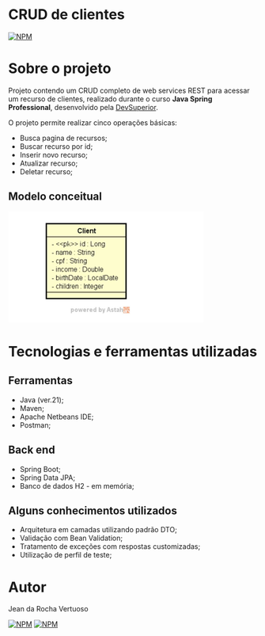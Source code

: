 # CRUD de clientes
[![NPM](https://img.shields.io/npm/l/react)](https://github.com/Jean-Vertuoso/crud-of-clients/blob/main/LICENSE) 

# Sobre o projeto

Projeto contendo um CRUD completo de web services REST para acessar um recurso de clientes, realizado durante o curso **Java Spring Professional**, desenvolvido pela [DevSuperior](https://devsuperior.com "Site da DevSuperior").

O projeto permite realizar cinco operações básicas:

- Busca pagina de recursos;
- Buscar recurso por id;
- Inserir novo recurso;
- Atualizar recurso;
- Deletar recurso;

## Modelo conceitual
![Modelo Conceitual](https://github.com/Jean-Vertuoso/crud-of-clients/blob/main/src/main/resources/crud1.png)

# Tecnologias e ferramentas utilizadas
## Ferramentas
- Java (ver.21);
- Maven;
- Apache Netbeans IDE;
- Postman;

## Back end
- Spring Boot;
- Spring Data JPA;
- Banco de dados H2 - em memória;

## Alguns conhecimentos utilizados
- Arquitetura em camadas utilizando padrão DTO;
- Validação com Bean Validation;
- Tratamento de exceções com respostas customizadas;
- Utilização de perfil de teste;

# Autor
Jean da Rocha Vertuoso

[![NPM](https://img.shields.io/badge/GitHub-100000?style=for-the-badge&logo=github&logoColor=white)](https://github.com/Jean-Vertuoso) 
[![NPM](https://img.shields.io/badge/LinkedIn-0077B5?style=for-the-badge&logo=linkedin&logoColor=white)](https://www.linkedin.com/in/jean-da-rocha-vertuoso/) 
